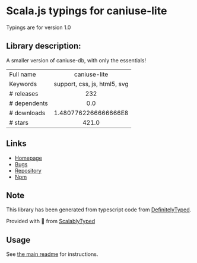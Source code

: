 
# Scala.js typings for caniuse-lite

Typings are for version 1.0

## Library description:
A smaller version of caniuse-db, with only the essentials!

|                    |                 |
| ------------------ | :-------------: |
| Full name          | caniuse-lite |
| Keywords           | support, css, js, html5, svg |
| # releases         | 232 |
| # dependents       | 0.0 |
| # downloads        | 1.4807762266666666E8 |
| # stars            | 421.0 |

## Links
- [Homepage](https://github.com/browserslist/caniuse-lite#readme)
- [Bugs](https://github.com/browserslist/caniuse-lite/issues)
- [Repository](https://github.com/browserslist/caniuse-lite)
- [Npm](https://www.npmjs.com/package/caniuse-lite)
    


## Note
This library has been generated from typescript code from [DefinitelyTyped](https://definitelytyped.org).

Provided with :purple_heart: from [ScalablyTyped](https://github.com/oyvindberg/ScalablyTyped)

## Usage
See [the main readme](../../readme.md) for instructions.


